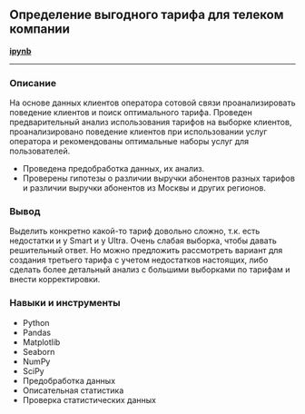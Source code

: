 ## Определение выгодного тарифа для телеком компании
<b><a href = "https://github.com/Dereglazovs/yandex-praktikum/blob/main/Project_3/3.%20%D0%9F%D0%BE%D0%B2%D0%B5%D0%B4%D0%B5%D0%BD%D0%B8%D0%B5%20%D0%BA%D0%BB%D0%B8%D0%B5%D0%BD%D1%82%D0%BE%D0%B2%20%D0%BA%D0%BE%D0%BC%D0%BF%D0%B0%D0%BD%D0%B8%D0%B8%20%D0%9C%D0%B5%D0%B3%D0%B0%D0%BB%D0%B0%D0%B9%D0%BD.ipynb">
ipynb
</a></b>
___
### Описание
На основе данных клиентов оператора сотовой связи проанализировать поведение клиентов и поиск оптимального тарифа.
Проведен предварительный анализ использования тарифов на выборке клиентов, проанализировано поведение клиентов при использовании услуг оператора и рекомендованы оптимальные наборы услуг для пользователей.
- Проведена предобработка данных, их анализ.
- Проверены гипотезы о различии выручки абонентов разных тарифов и
различии выручки абонентов из Москвы и других регионов.
### Вывод
Выделить конкретно какой-то тариф довольно сложно, т.к. есть недостатки и у Smart и у Ultra. Очень слабая выборка, чтобы давать решительный ответ. Но можно предложить рассмотреть вариант для создания третьего тарифа с учетом недостатков настоящих, либо сделать более детальный анализ с большими выборками по тарифам и внести корректировки.
### Навыки и инструменты
* Python
* Pandas
* Matplotlib
* Seaborn
* NumPy
* SciPy
* Предобработка данных
* Описательная статистика
* Проверка статистических данных
        
